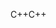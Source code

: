 <span data-ttu-id="0188f-101">C++</span><span class="sxs-lookup"><span data-stu-id="0188f-101">C++</span></span>
